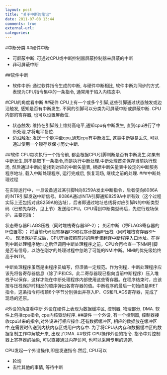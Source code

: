 ```yaml
---
layout: post
title: "关于中断的笔记"
date: 2011-07-08 13:44
comments: true
external-url:
categories:
---
```


#中断分类
##硬件中断
-  可屏蔽中断: 可通过CPU或中断控制器屏蔽控制器来屏蔽的中断
-  非可屏蔽中断    


##软件中断
-  软件中断: 通过软件指令生成的中断, 与硬件中断相比, 软件中断为同步的方式.表现为CPU指令集中的一条指令, 通常用于陷入内核态中.

#CPU的角度看中断
##硬件
CPU上有一个或多个引脚,这些引脚通过状态触发或边沿触发, 感知是否有中断发生. 不同的引脚可以分类为可屏蔽中断或屏蔽中断. CPU内部的寄存器, 也可以设置屏蔽位.   

-  状态触发: 维持在引脚线上维持高电平,通知cpu有中断发生, 直到cpu进行了中断处理,才将电平复位.
-  边沿触发: 发送一个脉冲至cpu,通知cpu有中断发生, 这类中断容易丢失, 可以通过使用一个锁存器保寸历史中断.   

##软件
CPU每次执行一个指令前, 都会根据CPU引脚判断是否有中断发生.如果有中断发生,则不是取下一条指令,而是执行中断处理.中断处理首先保存当前执行现场, 然后通过中断向量找到对应的中断矢量表, 根据中断矢量表中设定的中断服务程序地址, 载入中断处理程序, 运行完成后, 恢复现场, 继续之前的处理.
###中断处理过程   

在实际运行中，一旦设备通过某引脚N向8259A发出中断指令，后者便向8086A的INTR引脚发送中断信号。8086A通过INTA引脚通知8259A中断有效（这个过程实际上还包括对此8259A的选址），后者即通过地址总线将对应引脚N的中断类型码（已预先存好，见上节）发送给CPU。CPU得到中断类型码后，先进行现场保护，主要包括：

状态寄存器FLAGS压栈（同时堆栈寄存器SP-2）；
关闭中断（将FLAGS寄存器的IF位置零）；
将当前代码段寄存器CS和程序计数器IP压栈（同时堆栈寄存器SP-4）。
现场保护完成后，CPU开始按照前述的两步骤翻译中断程序入口地址。在得到中断处理程序地址之后但调用中断处理程序之前，CPU会再检查一下NMI引脚是否有信号，以防在刚才的处理过程中忽略了可能的NMI中断。NMI的优先级始终高于INTR。

中断处理程序虽然是由程序员编写，但须循一定规范。作为例程，中断处理程序应该先将各寄存器信息（除了IP和CS，此二寄存器现已指向当前中断程序）压入堆栈予以保存，这样才能在中断处理程序内部使用这些寄存器。在程序结束时，应该按与压栈保护时相反的顺序弹出各寄存器的值。中断程序的最后一句始终是IRET指令，这条指令将栈顶6个字节分别弹出并存入IP、CS和FLAGS寄存器，完成了现场的还原。

#外设的角度看中断
外设在硬件上表现为数据缓冲区, 控制器, 物理部分, DMA. 软件上包括cpu指令, cpu内核驱动程序.
##硬件
一个外设, 有一个控制器, 控制器接收cpu过来的指令,对外设进行相应操作.还有数据缓冲区, 相应的数据放在缓冲区中,在需要时传送到内核内存区或用户内存中.
为了将CPU从内存和数据缓冲区的数据复制工作中解放开来, 出现了DMA.
##软件
CPU操作外设的指令. 指令中对控制器上寄存器的抽象, 可以直接通过内存访问, 也可以采用专用的通道.   

CPU发起一个外设操作,即是发送指令.然后, CPU可以      
-   轮询
-   去忙其他的事情, 等待中断
